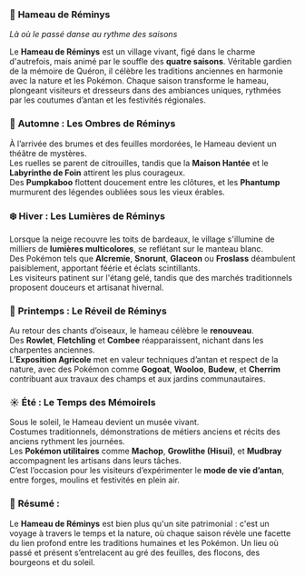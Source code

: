 ### 🏡 **Hameau de Réminys**

_Là où le passé danse au rythme des saisons_

Le **Hameau de Réminys** est un village vivant, figé dans le charme d'autrefois, mais animé par le souffle des **quatre saisons**. Véritable gardien de la mémoire de Quéron, il célèbre les traditions anciennes en harmonie avec la nature et les Pokémon. Chaque saison transforme le hameau, plongeant visiteurs et dresseurs dans des ambiances uniques, rythmées par les coutumes d’antan et les festivités régionales.

### 🍂 **Automne : Les Ombres de Réminys**

À l’arrivée des brumes et des feuilles mordorées, le Hameau devient un théâtre de mystères.  
Les ruelles se parent de citrouilles, tandis que la **Maison Hantée** et le **Labyrinthe de Foin** attirent les plus courageux.  
Des **Pumpkaboo** flottent doucement entre les clôtures, et les **Phantump** murmurent des légendes oubliées sous les vieux érables.

### ❄️ **Hiver : Les Lumières de Réminys**

Lorsque la neige recouvre les toits de bardeaux, le village s'illumine de milliers de **lumières multicolores**, se reflétant sur le manteau blanc.  
Des Pokémon tels que **Alcremie**, **Snorunt**, **Glaceon** ou **Froslass** déambulent paisiblement, apportant féérie et éclats scintillants.  
Les visiteurs patinent sur l'étang gelé, tandis que des marchés traditionnels proposent douceurs et artisanat hivernal.

### 🌱 **Printemps : Le Réveil de Réminys**

Au retour des chants d’oiseaux, le hameau célèbre le **renouveau**.  
Des **Rowlet**, **Fletchling** et **Combee** réapparaissent, nichant dans les charpentes anciennes.  
L’**Exposition Agricole** met en valeur techniques d’antan et respect de la nature, avec des Pokémon comme **Gogoat**, **Wooloo**, **Budew**, et **Cherrim** contribuant aux travaux des champs et aux jardins communautaires.

### ☀️ **Été : Le Temps des Mémoirels**

Sous le soleil, le Hameau devient un musée vivant.  
Costumes traditionnels, démonstrations de métiers anciens et récits des anciens rythment les journées.  
Les **Pokémon utilitaires** comme **Machop**, **Growlithe (Hisui)**, et **Mudbray** accompagnent les artisans dans leurs tâches.  
C’est l’occasion pour les visiteurs d’expérimenter le **mode de vie d’antan**, entre forges, moulins et festivités en plein air.

### 🎯 **Résumé :**

Le **Hameau de Réminys** est bien plus qu'un site patrimonial : c'est un voyage à travers le temps et la nature, où chaque saison révèle une facette du lien profond entre les traditions humaines et les Pokémon. Un lieu où passé et présent s’entrelacent au gré des feuilles, des flocons, des bourgeons et du soleil.